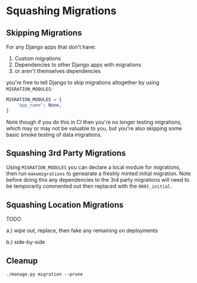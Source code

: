 Squashing Migrations
====================

Skipping Migrations
-------------------

For any Django apps that don't have:
 1. Custom migrations
 2. Dependencies to other Django apps with migrations
 3. or aren't themselves dependencies

you're free to tell Django to skip migrations altogether by using `MIGRATION_MODULES`:

```python
MIGRATION_MODULES = {
    "app_name": None,
}
```

Note though if you do this in CI then you're no longer testing migrations, which may or may not be valuable to you,
but you're also skipping some basic smoke testing of data migrations.

Squashing 3rd Party Migrations
------------------------------

Using `MIGRATION_MODULES` you can declare a local module for migrations, then run `makemigrations` to genearate a freshly minted initial migration.
Note before doing this any dependencies to the 3rd party migrations will need to be temporarily commented out then replaced with the `0001_initial`.


Squashing Location Migrations
-----------------------------
TODO


a.) wipe out, replace, then fake any remaining on deployments

b.) side-by-side


Cleanup
-------

```
./manage.py migration --prune
```
